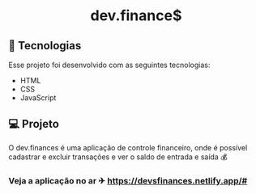 <h1 align="center">dev.finance$</h1>

## 🚀 Tecnologias

Esse projeto foi desenvolvido com as seguintes tecnologias:

- HTML
- CSS
- JavaScript

## 💻 Projeto

O dev.finances é uma aplicação de controle financeiro, onde é possível cadastrar e excluir transações e ver o saldo de entrada e saída 💰

### Veja a aplicação no ar ✈ https://devsfinances.netlify.app/#
